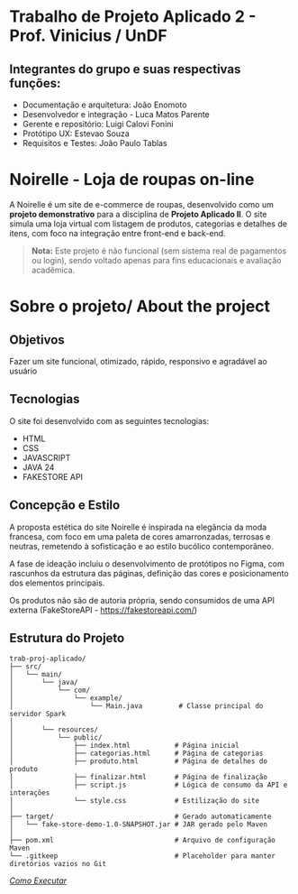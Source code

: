 # Trabalho de Projeto Aplicado 2 - Prof. Vinicius / UnDF
## Integrantes do grupo e suas respectivas funções:
- Documentação e arquitetura: João Enomoto
- Desenvolvedor e integração - Luca Matos Parente
- Gerente e repositório: Luigi Calovi Fonini
- Protótipo UX: Estevao Souza
- Requisitos e Testes: João Paulo Tablas

# Noirelle - Loja de roupas on-line

A Noirelle é um site de e-commerce de roupas, desenvolvido como um **projeto demonstrativo** para a disciplina de **Projeto Aplicado II**. O site simula uma loja virtual com listagem de produtos, categorias e detalhes de itens, com foco na integração entre front-end e back-end.

> **Nota:** Este projeto é não funcional (sem sistema real de pagamentos ou login), sendo voltado apenas para fins educacionais e avaliação acadêmica.

# Sobre o projeto/ About the project

## Objetivos
Fazer um site funcional, otimizado, rápido, responsivo e agradável ao usuário


## Tecnologias
O site foi desenvolvido com as seguintes tecnologias:
- HTML
- CSS
- JAVASCRIPT
- JAVA 24
- FAKESTORE API

## Concepção e Estilo 
A proposta estética do site Noirelle é inspirada na elegância da moda francesa, com foco em uma paleta de cores amarronzadas, terrosas e neutras, remetendo à sofisticação e ao estilo bucólico contemporâneo.

A fase de ideação incluiu o desenvolvimento de protótipos no Figma, com rascunhos da estrutura das páginas, definição das cores e posicionamento dos elementos principais.

Os produtos não são de autoria própria, sendo consumidos de uma API externa (FakeStoreAPI - https://fakestoreapi.com/)

## Estrutura do Projeto

```text
trab-proj-aplicado/
├── src/
│   └── main/
│       └── java/
│           └── com/
│               └── example/
│                   └── Main.java         # Classe principal do servidor Spark
│
│       └── resources/
│           └── public/
│               ├── index.html           # Página inicial 
│               ├── categorias.html      # Página de categorias 
│               ├── produto.html         # Página de detalhes do produto
│               ├── finalizar.html       # Página de finalização 
│               ├── script.js            # Lógica de consumo da API e interações
│               └── style.css            # Estilização do site 
│
├── target/                              # Gerado automaticamente 
│   └── fake-store-demo-1.0-SNAPSHOT.jar # JAR gerado pelo Maven
│
├── pom.xml                              # Arquivo de configuração Maven
└── .gitkeep                             # Placeholder para manter diretórios vazios no Git
```
[*Como Executar*](ESTRUTURA.MD)
